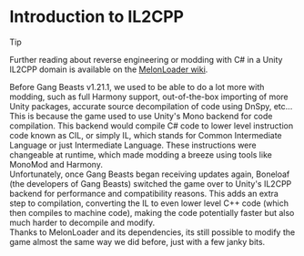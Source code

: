 # Introduction to IL2CPP

> [!TIP] 
> Further reading about reverse engineering or modding with C# in a Unity IL2CPP domain is available on the [MelonLoader wiki](https://melonwiki.xyz).

Before Gang Beasts v1.21.1, we used to be able to do a lot more with modding, such as full Harmony support, out-of-the-box importing of more Unity packages, accurate source decompilation of code using DnSpy, etc... This is because the game used to use Unity's Mono backend for code compilation. This backend would compile C# code to lower level instruction code known as CIL, or simply IL, which stands for Common Intermediate Language or just Intermediate Language. These instructions were changeable at runtime, which made modding a breeze using tools like MonoMod and Harmony.  
Unfortunately, once Gang Beasts began receiving updates again, Boneloaf (the developers of Gang Beasts) switched the game over to Unity's IL2CPP backend for performance and compatibility reasons. This adds an extra step to compilation, converting the IL to even lower level C++ code (which then compiles to machine code), making the code potentially faster but also much harder to decompile and modify.  
Thanks to MelonLoader and its dependencies, its still possible to modify the game almost the same way we did before, just with a few janky bits. 